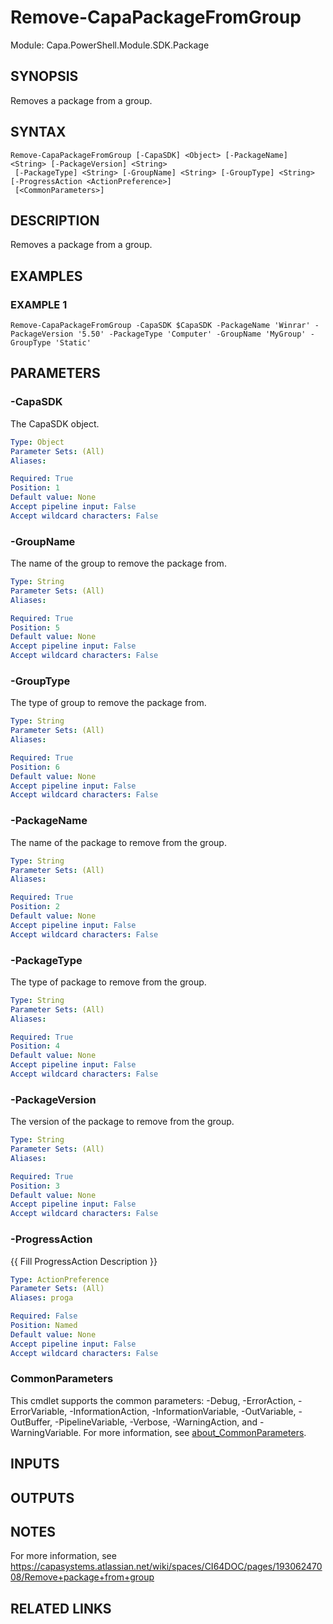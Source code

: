 # Remove-CapaPackageFromGroup

Module: Capa.PowerShell.Module.SDK.Package

## SYNOPSIS
Removes a package from a group.

## SYNTAX

```
Remove-CapaPackageFromGroup [-CapaSDK] <Object> [-PackageName] <String> [-PackageVersion] <String>
 [-PackageType] <String> [-GroupName] <String> [-GroupType] <String> [-ProgressAction <ActionPreference>]
 [<CommonParameters>]
```

## DESCRIPTION
Removes a package from a group.

## EXAMPLES

### EXAMPLE 1
```
Remove-CapaPackageFromGroup -CapaSDK $CapaSDK -PackageName 'Winrar' -PackageVersion '5.50' -PackageType 'Computer' -GroupName 'MyGroup' -GroupType 'Static'
```

## PARAMETERS

### -CapaSDK
The CapaSDK object.

```yaml
Type: Object
Parameter Sets: (All)
Aliases:

Required: True
Position: 1
Default value: None
Accept pipeline input: False
Accept wildcard characters: False
```

### -GroupName
The name of the group to remove the package from.

```yaml
Type: String
Parameter Sets: (All)
Aliases:

Required: True
Position: 5
Default value: None
Accept pipeline input: False
Accept wildcard characters: False
```

### -GroupType
The type of group to remove the package from.

```yaml
Type: String
Parameter Sets: (All)
Aliases:

Required: True
Position: 6
Default value: None
Accept pipeline input: False
Accept wildcard characters: False
```

### -PackageName
The name of the package to remove from the group.

```yaml
Type: String
Parameter Sets: (All)
Aliases:

Required: True
Position: 2
Default value: None
Accept pipeline input: False
Accept wildcard characters: False
```

### -PackageType
The type of package to remove from the group.

```yaml
Type: String
Parameter Sets: (All)
Aliases:

Required: True
Position: 4
Default value: None
Accept pipeline input: False
Accept wildcard characters: False
```

### -PackageVersion
The version of the package to remove from the group.

```yaml
Type: String
Parameter Sets: (All)
Aliases:

Required: True
Position: 3
Default value: None
Accept pipeline input: False
Accept wildcard characters: False
```

### -ProgressAction
{{ Fill ProgressAction Description }}

```yaml
Type: ActionPreference
Parameter Sets: (All)
Aliases: proga

Required: False
Position: Named
Default value: None
Accept pipeline input: False
Accept wildcard characters: False
```

### CommonParameters
This cmdlet supports the common parameters: -Debug, -ErrorAction, -ErrorVariable, -InformationAction, -InformationVariable, -OutVariable, -OutBuffer, -PipelineVariable, -Verbose, -WarningAction, and -WarningVariable. For more information, see [about_CommonParameters](http://go.microsoft.com/fwlink/?LinkID=113216).

## INPUTS

## OUTPUTS

## NOTES
For more information, see https://capasystems.atlassian.net/wiki/spaces/CI64DOC/pages/19306247008/Remove+package+from+group

## RELATED LINKS
